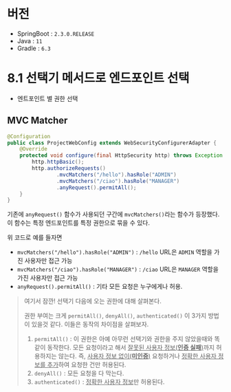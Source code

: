 # 버전

- SpringBoot : `2.3.0.RELEASE`
- Java : `11`
- Gradle : `6.3`

# 8.1 선택기 메서드로 엔드포인트 선택
- 엔트포인트 별 권한 선택
## MVC Matcher
```java
@Configuration
public class ProjectWebConfig extends WebSecurityConfigurerAdapter {
    @Override
    protected void configure(final HttpSecurity http) throws Exception {
        http.httpBasic();
        http.authorizeRequests()
                .mvcMatchers("/hello").hasRole("ADMIN")
                .mvcMatchers("/ciao").hasRole("MANAGER")
                .anyRequest().permitAll();
    }
}
```
기존에 `anyRequest()` 함수가 사용되던 구간에 `mvcMatchers()`라는 함수가 등장했다. 이 함수는 특정 엔드포인트를 특정 권한으로 묶을 수 있다.

위 코드로 예를 들자면 
- `mvcMatchers("/hello").hasRole("ADMIN")` : `/hello` URL은 `ADMIN` 역할을 가진 사용자만 접근 가능
- `mvcMatchers("/ciao").hasRole("MANAGER")` : `/ciao` URL은 `MANAGER` 역할을 가진 사용자만 접근 가능
- `anyRequest().permitAll()` : 기타 모든 요청은 누구에게나 허용.
> 여기서 잠깐! 선택기 다음에 오는 권한에 대해 살펴본다.
> 
> 권한 부여는 크게 `permitAll()`, `denyAll()`, `authenticated()` 이 3가지 방법이 있을것 같다. 이들은 동작의 차이점을 살펴보자.
> 1. `permitAll()` : 이 권한은 아예 아무런 선택기와 권한을 주지 않았을때와 똑같이 동작한다. 모든 요청이라고 해서 <u>잘못된 사용자 정보(**인증 실패**)</u>까지 허용하지는 않는다. 즉, <u>사용자 정보 없이(**미인증**)</u> 요청하거나 <u>정확한 사용자 정보를 추가</u>하여 요청한 건만 허용된다.
> 2. `denyAll()` : 모든 요청을 다 막는다.
> 3. `authenticated()` : <u>정확한 사용자 정보</u>만 허용된다.
